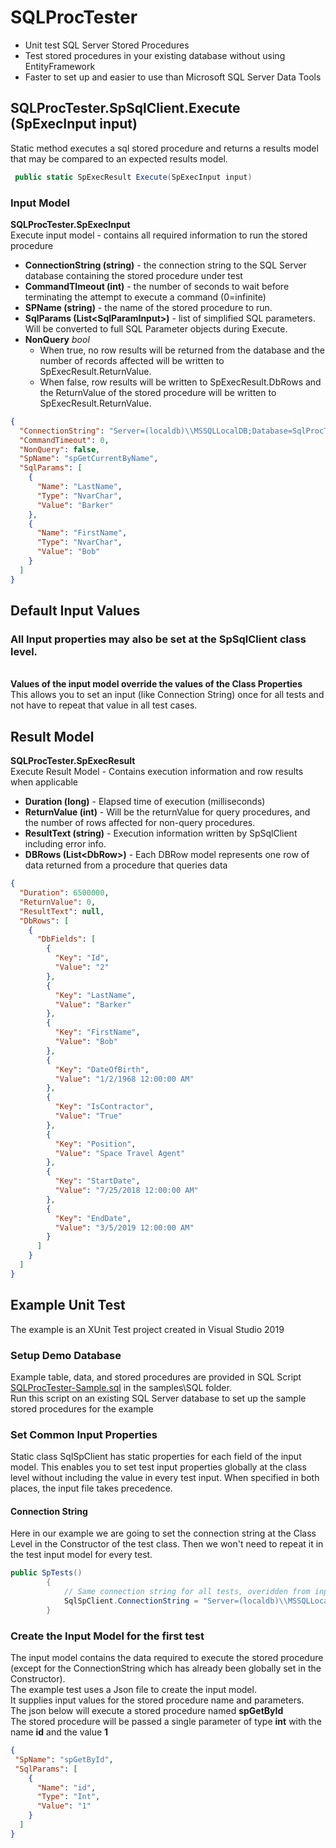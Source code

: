 # SQLProcTester
* Unit test SQL Server Stored Procedures 
* Test stored procedures in your existing database without using EntityFramework
* Faster to set up and easier to use than Microsoft SQL Server Data Tools

## SQLProcTester.SpSqlClient.Execute (SpExecInput input)
Static method executes a sql stored procedure and returns a results model that may be compared to an expected results model.

```C#
 public static SpExecResult Execute(SpExecInput input)
```

### Input Model
 **SQLProcTester.SpExecInput**
<br/> Execute input model - contains all required information to run the stored procedure

* **ConnectionString (string)** - the connection string to the SQL Server database containing the stored procedure under test
* **CommandTImeout (int)** - the number of seconds to wait before terminating the attempt to execute a command (0=infinite)
* **SPName (string)** - the name of the stored procedure to run.
* **SqlParams (List\<SqlParamInput>)**  - list of simplified SQL parameters. Will be converted to full SQL Parameter objects during Execute. 
* **NonQuery** *bool*    
   * When true, no row results will be returned from the database and the number of records affected will be written to SpExecResult.ReturnValue.
   * When false, row results will be written to SpExecResult.DbRows and the ReturnValue of the stored procedure will be written to SpExecResult.ReturnValue.


```json
{
  "ConnectionString": "Server=(localdb)\\MSSQLLocalDB;Database=SqlProcTest;Trusted_Connection=True;MultipleActiveResultSets=true",
  "CommandTimeout": 0,
  "NonQuery": false,
  "SpName": "spGetCurrentByName",
  "SqlParams": [
    {
      "Name": "LastName",
      "Type": "NvarChar",
      "Value": "Barker"
    },
    {
      "Name": "FirstName",
      "Type": "NvarChar",
      "Value": "Bob"
    }
  ]
}
```

## Default Input Values
### All Input properties may also be set at the SpSqlClient class level.
<br/>**Values of the input model override the values of the Class Properties**
<br/>This allows you to set an input (like Connection String) once for all tests and not have to repeat that value in all test cases.
<br/> 

## Result Model
  **SQLProcTester.SpExecResult**
<br/> Execute Result Model - Contains execution information and row results when applicable

* **Duration (long)** - Elapsed time of execution (milliseconds)
* **ReturnValue (int)** - Will be the returnValue for query procedures, and the number of rows affected for non-query procedures.
* **ResultText (string)** - Execution information written by SpSqlClient including error info.
* **DBRows (List\<DbRow>)** - Each DBRow model represents one row of data returned from a procedure that queries data


```json
{
  "Duration": 6500000,
  "ReturnValue": 0,
  "ResultText": null,
  "DbRows": [
    {
      "DbFields": [
        {
          "Key": "Id",
          "Value": "2"
        },
        {
          "Key": "LastName",
          "Value": "Barker"
        },
        {
          "Key": "FirstName",
          "Value": "Bob"
        },
        {
          "Key": "DateOfBirth",
          "Value": "1/2/1968 12:00:00 AM"
        },
        {
          "Key": "IsContractor",
          "Value": "True"
        },
        {
          "Key": "Position",
          "Value": "Space Travel Agent"
        },
        {
          "Key": "StartDate",
          "Value": "7/25/2018 12:00:00 AM"
        },
        {
          "Key": "EndDate",
          "Value": "3/5/2019 12:00:00 AM"
        }
      ]
    }
  ]
}
```
## Example Unit Test
The example is an XUnit Test project created in Visual Studio 2019

### Setup Demo Database
Example table, data, and stored procedures are provided in SQL Script [SQLProcTester-Sample.sql](https://github.com/Tricklebyte/SQLProcTester/blob/master/samples/SQL/SQLProcTester-Sample.sql) in the samples\SQL folder.
<br/> Run this script on an existing SQL Server database to set up the sample stored procedures for the example

### Set Common Input Properties
Static class SqlSpClient has static properties for each field of the input model.
This enables you to set test input properties globally at the class level without including the value in every test input.
When specified in both places, the input file takes precedence.

#### Connection String
Here in our example we are going to set the connection string at the Class Level in the Constructor of the test class. Then we won't need to repeat it in the test input model for every test. 
```c#
public SpTests()
        {
            // Same connection string for all tests, overidden from input model
            SqlSpClient.ConnectionString = "Server=(localdb)\\MSSQLLocalDB;Database=SqlProcTest;Trusted_Connection=True;MultipleActiveResultSets=true";
        }
```

### Create the Input Model for the first test
The input model contains the data required to execute the stored procedure (except for the ConnectionString which has already been globally set in the Constructor).
<br/> The example test uses a Json file to create the input model. 
<br/> It supplies input values for the stored procedure name and parameters.
<br/>  The json below will execute a stored procedure named **spGetById**
<br/>  The stored procedure will be passed a single parameter of type **int** with the name **id** and the value **1** 

```json
{
 "SpName": "spGetById",
 "SqlParams": [
    {
      "Name": "id",
      "Type": "Int",
      "Value": "1"
    }
  ]
}
```



